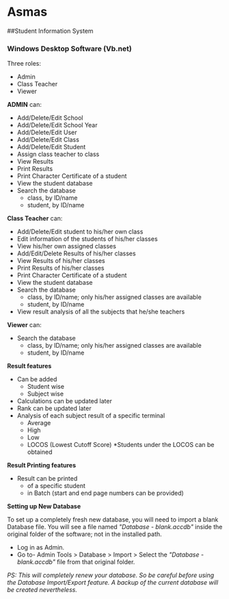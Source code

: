 # __Asmas__
##Student Information System 
### Windows Desktop Software (Vb.net)

Three roles: 
* Admin
* Class Teacher
* Viewer

__ADMIN__ can:
* Add/Delete/Edit School
* Add/Delete/Edit School Year
* Add/Delete/Edit User
* Add/Delete/Edit Class
* Add/Delete/Edit Student
* Assign class teacher to class
* View Results
* Print Results
* Print Character Certificate of a student
* View the student database
* Search the database
  * class, by ID/name
  * student, by ID/name
  
__Class Teacher__ can:
* Add/Delete/Edit student to his/her own class
* Edit information of the students of his/her classes
* View his/her own assigned classes
* Add/Edit/Delete Results of his/her classes
* View Results of his/her classes
* Print Results of his/her classes
* Print Character Certificate of a student
* View the student database
* Search the database
  * class, by ID/name; only his/her assigned classes are available
  * student, by ID/name
* View result analysis of all the subjects that he/she teachers

__Viewer__ can:
* Search the database
  * class, by ID/name; only his/her assigned classes are available
  * student, by ID/name

__Result features__ 
* Can be added 
  * Student wise
  * Subject wise
* Calculations can be updated later
* Rank can be updated later
* Analysis of each subject result of a specific terminal
  * Average
  * High
  * Low
  * LOCOS (Lowest Cutoff Score)
    *Students under the LOCOS can be obtained
    
__Result Printing features__
* Result can be printed
  * of a specific student
  * in Batch (start and end page numbers can be provided)
  
__Setting up New Database__

To set up a completely fresh new database, you will need to import a blank Database file. You will see a file named _"Database - blank.accdb"_ inside the original folder of the software; not in the installed path.
* Log in as Admin.
* Go to- Admin Tools > Database > Import > Select the _"Database - blank.accdb"_ file from that original folder.

_PS: This will completely renew your database. So be careful before using the Database Import/Export feature. A backup of the current database will be created nevertheless._
